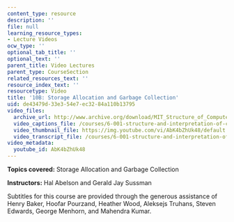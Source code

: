 ```yaml
---
content_type: resource
description: ''
file: null
learning_resource_types:
- Lecture Videos
ocw_type: ''
optional_tab_title: ''
optional_text: ''
parent_title: Video Lectures
parent_type: CourseSection
related_resources_text: ''
resource_index_text: ''
resourcetype: Video
title: '10B: Storage Allocation and Garbage Collection'
uid: de43479d-33e3-54e7-ec32-84a110b13795
video_files:
  archive_url: http://www.archive.org/download/MIT_Structure_of_Computer_Programs_1986/lec10b.mp4
  video_captions_file: /courses/6-001-structure-and-interpretation-of-computer-programs-spring-2005/893408d104db5f9d96ef7c90535e68c5_AbK4bZhUk48.vtt
  video_thumbnail_file: https://img.youtube.com/vi/AbK4bZhUk48/default.jpg
  video_transcript_file: /courses/6-001-structure-and-interpretation-of-computer-programs-spring-2005/a087f7372af7b42f1252ba55ad781557_AbK4bZhUk48.pdf
video_metadata:
  youtube_id: AbK4bZhUk48
---
```


**Topics covered:** Storage Allocation and Garbage Collection

**Instructors:** Hal Abelson and Gerald Jay Sussman

Subtitles for this course are provided through the generous assistance of Henry Baker, Hoofar Pourzand, Heather Wood, Aleksejs Truhans, Steven Edwards, George Menhorn, and Mahendra Kumar.